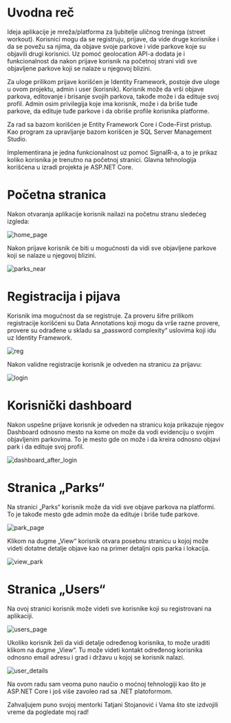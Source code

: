 # Uvodna reč
Ideja aplikacije je mreža/platforma za ljubitelje uličnog treninga (street workout). Korisnici mogu da se registruju, prijave, da vide druge korisnike i da se povežu sa njima, da objave svoje parkove i vide parkove koje su objavili drugi korisnici. Uz pomoć geolocation API-a dodata je i funkcionalnost da nakon prijave korisnik na početnoj strani vidi sve objavljene parkove koji se nalaze u njegovoj blizini.

Za uloge prilikom prijave korišćen je Identity Framework, postoje dve uloge u ovom projektu, admin i user (korisnik). Korisnik može da vrši objave parkova, editovanje i brisanje svojih parkova, takođe može i da edituje svoj profil. Admin osim privilegija koje ima korisnik, može i da briše tuđe parkove, da edituje tuđe parkove i da obriše profile korisnika platforme.

Za rad sa bazom korišćen je Entity Framework Core i Code-First pristup. Kao program za upravljanje bazom korišćen je SQL Server Management Studio.

Implementirana je jedna funkcionalnost uz pomoć SignalR-a, a to je prikaz koliko korisnika je trenutno na početnoj stranici. Glavna tehnologija korišćena u izradi projekta je ASP.NET Core.

# Početna stranica
Nakon otvaranja aplikacije korisnik nailazi na početnu stranu sledećeg izgleda:

![home_page](https://github.com/bokicodes/StreetWorkoutWebApp/assets/114671954/20671736-a377-43b0-97cb-864c883208c3)

Nakon prijave korisnik će biti u mogućnosti da vidi sve objavljene parkove koji se nalaze u njegovoj blizini.

![parks_near](https://github.com/bokicodes/StreetWorkoutWebApp/assets/114671954/10bf2160-5537-49e2-906c-01510d2ea30e)

# Registracija i pijava
Korisnik ima mogućnost da se registruje. Za proveru šifre prilikom registracije korišćeni su Data Annotations koji mogu da vrše razne provere, provere su odrađene u skladu sa „password complexity“ uslovima koji idu uz Identity Framework.

![reg](https://github.com/bokicodes/StreetWorkoutWebApp/assets/114671954/a20e376a-0b55-4d74-9b9c-16dedfd13985)

Nakon validne registracije korisnik je odveden na stranicu za prijavu:

![login](https://github.com/bokicodes/StreetWorkoutWebApp/assets/114671954/8c4c099a-2081-4bff-be35-a758e13110d1)

# Korisnički dashboard
Nakon uspešne prijave korisnik je odveden na stranicu koja prikazuje njegov Dashboard odnosno mesto na kome on može da vodi evidenciju o svojim objavljenim parkovima. To je mesto gde on može i da kreira
odnosno objavi park i da edituje svoj profil.

![dashboard_after_login](https://github.com/bokicodes/StreetWorkoutWebApp/assets/114671954/2d19a583-268e-4873-a2a2-61d995c347b2)

# Stranica „Parks“
Na stranici „Parks“ korisnik može da vidi sve objave parkova na platformi. To je takođe mesto gde admin može da edituje i briše tuđe parkove.

![park_page](https://github.com/bokicodes/StreetWorkoutWebApp/assets/114671954/d63dbcdd-fddb-4bd3-822e-49078c45aebd)

Klikom na dugme „View“ korisnik otvara posebnu stranicu u kojoj može videti dotatne detalje objave kao na primer detaljni opis parka i lokacija.

![view_park](https://github.com/bokicodes/StreetWorkoutWebApp/assets/114671954/0608ce5e-2caf-4996-9231-a74062b67111)

# Stranica „Users“

Na ovoj stranici korisnik može videti sve korisnike koji su registrovani na aplikaciji.

![users_page](https://github.com/bokicodes/StreetWorkoutWebApp/assets/114671954/6d31c2f4-fc58-42e0-8dd0-ac23b814a0eb)

Ukoliko korisnik želi da vidi detalje određenog korisnika, to može uraditi klikom na dugme „View“. Tu može videti kontakt određenog korisnika odnosno email adresu i grad i državu u kojoj se korisnik nalazi.

![user_details](https://github.com/bokicodes/StreetWorkoutWebApp/assets/114671954/3cbd4749-3aa1-4737-ab79-da228884a7eb)

Na ovom radu sam veoma puno naučio o moćnoj tehnologiji kao što je ASP.NET Core i još više zavoleo rad sa .NET platoformom.

Zahvaljujem puno svojoj mentorki Tatjani Stojanović i Vama što ste izdvojili vreme da pogledate moj rad!






